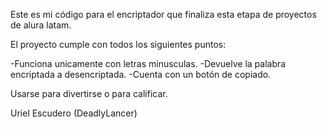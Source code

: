 Este es mi código para el encriptador que finaliza esta etapa de proyectos de alura latam.

El proyecto cumple con todos los siguientes puntos:

-Funciona unicamente con letras minusculas.
-Devuelve la palabra encriptada a desencriptada.
-Cuenta con un botón de copiado.


Usarse para divertirse o para calificar.

Uriel Escudero (DeadlyLancer)
